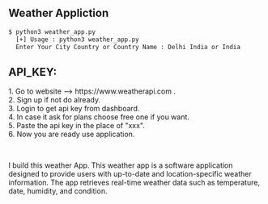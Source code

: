 ## Weather Appliction

```cmd
$ python3 weather_app.py
  [+] Usage : python3 weather_app.py
  Enter Your City Country or Country Name : Delhi India or India
```
<h2>API_KEY:</h2>
1. Go to website --> https://www.weatherapi.com .<br>
2. Sign up if not do already.<br>
3. Login to get api key from dashboard.<br>
4. In case it ask for plans choose free one if you want.<br>
5. Paste the api key in the place of "xxx".<br>
6. Now you are ready use application.<br>

<br><p> I build this weather App. This weather app is a software application designed to provide users with up-to-date and location-specific weather information. The app retrieves real-time weather data such as temperature, date, humidity, and condition.
</p>